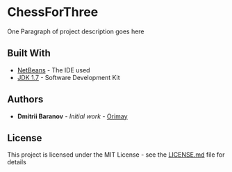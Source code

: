 # ChessForThree  

One Paragraph of project description goes here

## Built With

* [NetBeans](http://netbeans.apache.org/) - The IDE used
* [JDK 1.7](http://www.oracle.com/technetwork/java/javase/downloads/java-archive-downloads-javase7-521261.html) - Software Development Kit

## Authors

* **Dmitrii Baranov** - *Initial work* - [Orimay](https://github.com/Orimay)


## License

This project is licensed under the MIT License - see the [LICENSE.md](LICENSE.md) file for details
<!--stackedit_data:
eyJoaXN0b3J5IjpbLTEzNTY5ODU3ODksMjE0MDc0MjU4OCwtMT
Y2Mzk0NzIxMSwxNzMwNTE2MDQzXX0=
-->